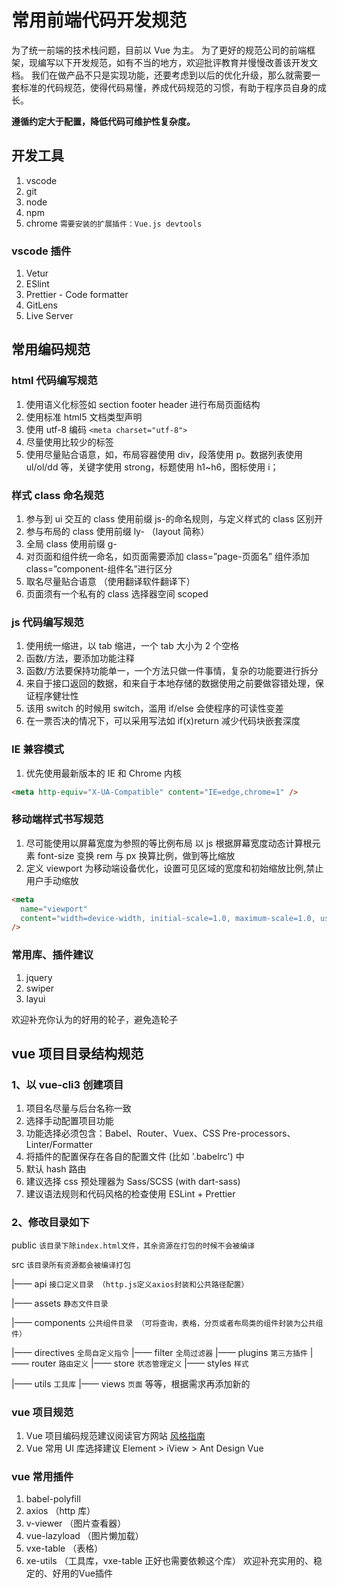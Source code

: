 # 常用前端代码开发规范

为了统一前端的技术栈问题，目前以 Vue 为主。
为了更好的规范公司的前端框架，现编写以下开发规范，如有不当的地方，欢迎批评教育并慢慢改善该开发文档。
我们在做产品不只是实现功能，还要考虑到以后的优化升级，那么就需要一套标准的代码规范，使得代码易懂，养成代码规范的习惯，有助于程序员自身的成长。

**遵循约定大于配置，降低代码可维护性复杂度。**

## 开发工具

1. vscode
2. git
3. node
4. npm
5. chrome `需要安装的扩展插件：Vue.js devtools`

### vscode 插件

1. Vetur
2. ESlint
3. Prettier - Code formatter
4. GitLens
5. Live Server

## 常用编码规范

### html 代码编写规范

1. 使用语义化标签如 section footer header 进行布局页面结构
2. 使用标准 html5 文档类型声明
3. 使用 utf-8 编码 `<meta charset="utf-8">`
4. 尽量使用比较少的标签
5. 使用尽量贴合语意，如，布局容器使用 div，段落使用 p。数据列表使用 ul/ol/dd 等，关键字使用 strong，标题使用 h1~h6，图标使用 i；

### 样式 class 命名规范

1. 参与到 ui 交互的 class 使用前缀 js-的命名规则，与定义样式的 class 区别开
2. 参与布局的 class 使用前缀 ly- （layout 简称）
3. 全局 class 使用前缀 g-
4. 对页面和组件统一命名，如页面需要添加 class=”page-页面名” 组件添加 class=”component-组件名”进行区分
5. 取名尽量贴合语意 （使用翻译软件翻译下）
6. 页面须有一个私有的 class 选择器空间 scoped

### js 代码编写规范

1. 使用统一缩进，以 tab 缩进，一个 tab 大小为 2 个空格
2. 函数/方法，要添加功能注释
3. 函数/方法要保持功能单一，一个方法只做一件事情，复杂的功能要进行拆分
4. 来自于接口返回的数据，和来自于本地存储的数据使用之前要做容错处理，保证程序健壮性
5. 该用 switch 的时候用 switch，滥用 if/else 会使程序的可读性变差
6. 在一票否决的情况下，可以采用写法如 if(x)return 减少代码块嵌套深度

### IE 兼容模式

1. 优先使用最新版本的 IE 和 Chrome 内核

```html
<meta http-equiv="X-UA-Compatible" content="IE=edge,chrome=1" />
```

### 移动端样式书写规范

1. 尽可能使用以屏幕宽度为参照的等比例布局 以 js 根据屏幕宽度动态计算根元素 font-size 变换 rem 与 px 换算比例，做到等比缩放
2. 定义 viewport 为移动端设备优化，设置可见区域的宽度和初始缩放比例,禁止用户手动缩放

```html
<meta
  name="viewport"
  content="width=device-width, initial-scale=1.0, maximum-scale=1.0, user-scalable=0"
/>
```

### 常用库、插件建议

1. jquery
2. swiper
3. layui  

欢迎补充你认为的好用的轮子，避免造轮子

## vue 项目目录结构规范

### 1、以 vue-cli3 创建项目

1. 项目名尽量与后台名称一致
2. 选择手动配置项目功能
3. 功能选择必须包含：Babel、Router、Vuex、CSS Pre-processors、Linter/Formatter
4. 将插件的配置保存在各自的配置文件 (比如 '.babelrc') 中
5. 默认 hash 路由
6. 建议选择 css 预处理器为 Sass/SCSS (with dart-sass)
7. 建议语法规则和代码风格的检查使用 ESLint + Prettier

### 2、修改目录如下

public `该目录下除index.html文件，其余资源在打包的时候不会被编译`

src `该目录所有资源都会被编译打包`

|—— api `接口定义目录 （http.js定义axios封装和公共路径配置）`

|—— assets `静态文件目录`

|—— components `公共组件目录 （可将查询，表格，分页或者布局类的组件封装为公共组件）`

|—— directives `全局自定义指令`
|—— filter `全局过滤器`
|—— plugins `第三方插件`
|—— router `路由定义`
|—— store `状态管理定义`
|—— styles `样式`

|—— utils `工具库`
|—— views `页面`
等等，根据需求再添加新的

### vue 项目规范

1. Vue 项目编码规范建议阅读官方网站 [风格指南](https://cn.vuejs.org/v2/style-guide/ "风格指南")
2. Vue 常用 UI 库选择建议 Element > iView > Ant Design Vue

### vue 常用插件

1. babel-polyfill
2. axios （http 库）
3. v-viewer （图片查看器）
4. vue-lazyload （图片懒加载）
5. vxe-table （表格）
6. xe-utils （工具库，vxe-table 正好也需要依赖这个库）
欢迎补充实用的、稳定的、好用的Vue插件
